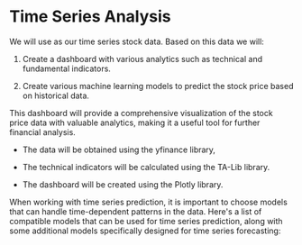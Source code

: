 # Time Series Analysis

We will use as our time series stock data. Based on this data we will:

1. Create a dashboard with various analytics such as technical and fundamental indicators.

2. Create various machine learning models to predict the stock price based on historical data.

This dashboard will provide a comprehensive visualization of the stock price data with valuable analytics, making it a useful tool for further financial analysis.

-   The data will be obtained using the yfinance library,
-   The technical indicators will be calculated using the TA-Lib library.

-   The dashboard will be created using the Plotly library.



When working with time series prediction, it is important to choose models that can handle time-dependent patterns in the data. Here's a list of compatible models that can be used for time series prediction, along with some additional models specifically designed for time series forecasting:

